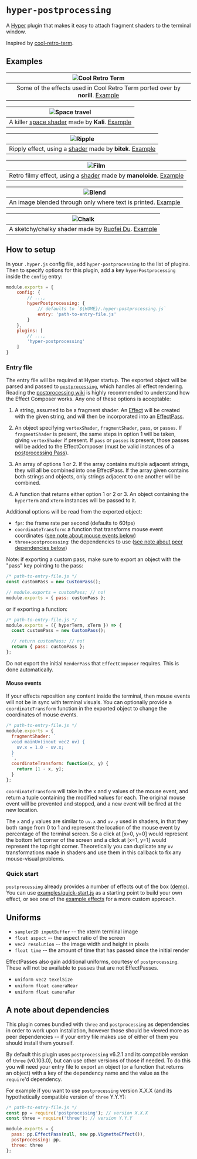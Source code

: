 # `hyper-postprocessing`

A [Hyper](https://github.com/zeit/hyper) plugin that makes it easy to attach fragment shaders to the terminal window.

Inspired by [cool-retro-term](https://github.com/Swordfish90/cool-retro-term).

## Examples
| ![Cool Retro Term][1] |
|:---:|
| Some of the effects used in Cool Retro Term ported over by **norill**. [Example](examples/effects/retro)

| ![Space travel][2] |
|:---:|
| A killer [space shader](https://www.shadertoy.com/view/XlfGRj) made by **Kali**. [Example](examples/effects/space-travel)

| ![Ripple][3] |
|:---:|
| Ripply effect, using a [shader](https://www.shadertoy.com/view/4slGRM) made by **bitek**. [Example](examples/effects/ripple)

| ![Film][4] |
|:---:|
| Retro filmy effect, using a [shader](https://www.shadertoy.com/view/Md3SRM) made by **manoloide**. [Example](examples/effects/film)

| ![Blend][5] |
|:---:|
| An image blended through only where text is printed. [Example](examples/effects/fallout-boy)

| ![Chalk][6] |
|:---:|
| A sketchy/chalky shader made by [Ruofei Du](http://duruofei.com/). [Example](examples/effects/chalk)

[1]: https://user-images.githubusercontent.com/11801881/61190318-49112b80-a64f-11e9-806d-0dc89f73d70c.gif
[2]: https://user-images.githubusercontent.com/11801881/53447611-56908680-39ca-11e9-98e6-3594f0f29b74.gif
[3]: https://user-images.githubusercontent.com/11801881/46912798-700dc600-cf34-11e8-89ce-89c195f06312.gif
[4]: https://user-images.githubusercontent.com/11801881/40855043-2196500c-6588-11e8-8d00-79df78abeece.gif
[5]: https://user-images.githubusercontent.com/11801881/40855047-23c12546-6588-11e8-92a4-13d475afc5cd.gif
[6]: https://user-images.githubusercontent.com/11801881/46054056-5bd76580-c0fa-11e8-95c2-e8dc6a2040e5.gif

## How to setup
In your `.hyper.js` config file, add `hyper-postprocessing` to the list of plugins. Then to specify options for this plugin, add a key `hyperPostprocessing` inside the `config` entry:
```js
module.exports = {
	config: {
		// ...,
		hyperPostprocessing: {
			// defaults to `${HOME}/.hyper-postprocessing.js`
			entry: 'path-to-entry-file.js'
		}
	},
	plugins: [
		// ...,
		'hyper-postprocessing'
	]
}
```

### Entry file

The entry file will be required at Hyper startup. The exported object will be parsed and passed to [`postprocessing`](https://github.com/vanruesc/postprocessing), which handles all effect rendering. Reading the [postprocessing wiki](https://github.com/vanruesc/postprocessing/wiki) is highly recommended to understand how the Effect Composer works. Any one of these options is acceptable:

1. A string, assumed to be a fragment shader. An [Effect](https://github.com/vanruesc/postprocessing/wiki/Custom-Effects) will be created with the given string, and will then be incorporated into an [EffectPass](https://vanruesc.github.io/postprocessing/public/docs/class/src/passes/EffectPass.js~EffectPass.html).

2. An object specifying `vertexShader`, `fragmentShader`, `pass`, or `passes`. If `fragmentShader` is present, the same steps in option 1 will be taken, giving `vertexShader` if present. If `pass` or `passes` is present, those passes will be added to the EffectComposer (must be valid instances of a [postprocessing Pass](https://vanruesc.github.io/postprocessing/public/docs/class/src/passes/Pass.js~Pass.html)).

3. An array of options 1 or 2. If the array contains multiple adjacent strings, they will all be combined into one EffectPass. If the array given contains both strings and objects, only strings adjacent to one another will be combined.

4. A function that returns either option 1 or 2 or 3. An object containing the `hyperTerm` and `xTerm` instances will be passed to it.

Additional options will be read from the exported object:
- `fps`: the frame rate per second (defaults to 60fps)
- `coordinateTransform`: a function that transforms mouse event coordinates ([see note about mouse events below](#mouse-events))
- `three`+`postprocessing`: the dependencies to use ([see note about peer dependencies below](#a-note-about-dependencies))

Note: if exporting a custom pass, make sure to export an object with the "pass" key pointing to the pass:
```js
/* path-to-entry-file.js */
const customPass = new CustomPass();

// module.exports = customPass; // no!
module.exports = { pass: customPass };
```

or if exporting a function:
```js
/* path-to-entry-file.js */
module.exports = ({ hyperTerm, xTerm }) => {
  const customPass = new CustomPass();

  // return customPass; // no!
  return { pass: customPass };
};
```

Do not export the initial `RenderPass` that `EffectComposer` requires. This is done automatically.


#### Mouse events
If your effects reposition any content inside the terminal, then mouse events will not be in sync with terminal visuals. You can optionally provide a `coordinateTransform` function in the exported object to change the coordinates of mouse events.

```js
/* path-to-entry-file.js */
module.exports = {
  fragmentShader: `
  void mainUv(inout vec2 uv) {
    uv.x = 1.0 - uv.x;
  }
  `,
  coordinateTransform: function(x, y) {
    return [1 - x, y];
  }
};
```

`coordinateTransform` will take in the x and y values of the mouse event, and return a tuple containing the modified values for each. The original mouse event will be prevented and stopped, and a new event will be fired at the new location.

The `x` and `y` values are similar to `uv.x` and `uv.y` used in shaders, in that they both range from 0 to 1 and represent the location of the mouse event by percentage of the terminal screen. So a click at [x=0, y=0] would represent the bottom left corner of the screen and a click at [x=1, y=1] would represent the top right corner. Theoretically you can duplicate any `uv` transformations made in shaders and use them in this callback to fix any mouse-visual problems.

### Quick start
`postprocessing` already provides a number of effects out of the box ([demo](https://vanruesc.github.io/postprocessing/public/demo/#bloom)). You can use [examples/quick-start.js](examples/quick-start.js) as a starting point to build your own effect, or see one of the [example effects](examples/effects) for a more custom approach.

## Uniforms
* `sampler2D inputBuffer` -- the xterm terminal image
* `float aspect` -- the aspect ratio of the screen
* `vec2 resolution` -- the image width and height in pixels
* `float time` -- the amount of time that has passed since the initial render

EffectPasses also gain additional uniforms, courtesy of `postprocessing`. These will not be available to passes that are not EffectPasses.
* `uniform vec2 texelSize`
* `uniform float cameraNear`
* `uniform float cameraFar`

## A note about dependencies
This plugin comes bundled with `three` and `postprocessing` as dependencies in order to work upon installation, however those should be viewed more as peer dependencies -- if your entry file makes use of either of them you should install them yourself.

By default this plugin uses `postprocessing` v6.2.1 and its compatible version of `three` (v0.103.0), but can use other versions of those if needed. To do this you will need your entry file to export an object (or a function that returns an object) with a key of the dependency name and the value as the `require`'d dependency.

For example if you want to use `postprocessing` version X.X.X (and its hypothetically compatible version of `three` Y.Y.Y):

```js
/* path-to-entry-file.js */
const pp = require('postprocessing'); // version X.X.X
const three = require('three'); // version Y.Y.Y

module.exports = {
  pass: pp.EffectPass(null, new pp.VignetteEffect()),
  postprocessing: pp,
  three: three
};
```
